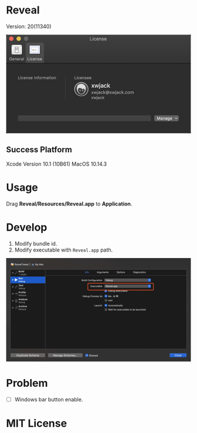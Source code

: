 # Reveal

Version: 20(11340)

![](images/1.png)

## Success Platform

Xcode Version 10.1 (10B61)
MacOS 10.14.3

# Usage

Drag **Reveal/Resources/Reveal.app** to **Application**.

# Develop

1. Modify bundle id.
2. Modify executable with `Reveal.app` path. 

![](images/2.png)

# Problem

- [ ] Windows bar button enable. 

# MIT License



